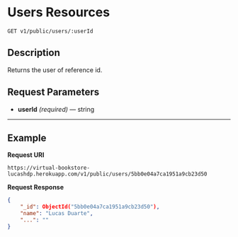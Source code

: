 # Users Resources

    GET v1/public/users/:userId

## Description
Returns the user of reference id.

## Request Parameters

- **userId** _(required)_ — string

***

## Example
**Request URI**

    https://virtual-bookstore-lucashdp.herokuapp.com/v1/public/users/5bb0e04a7ca1951a9cb23d50

**Request Response**
``` json
{
    "_id": ObjectId("5bb0e04a7ca1951a9cb23d50"),
    "name": "Lucas Duarte",
    "...": ""
}
```
